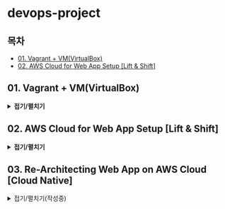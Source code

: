 # devops-project

## 목차

- [01. Vagrant + VM(VirtualBox)](#01-vagrant--vmvirtualbox)
- [02. AWS Cloud for Web App Setup [Lift & Shift]](#02-aws-cloud-for-web-app-setup-lift-and-shift)

## 01. Vagrant + VM(VirtualBox)

<details>
<summary><b>접기/펼치기</b></summary>

### 🖍 Provisioning(프로비저닝)

"프로비저닝"이란 IT 인프라의 설정과 관리를 위한 프로세스를 말합니다. 이 과정은 소프트웨어 설치, 구성, 실행을 포함하며, 이러한 작업들은 수동으로 수행될 수 있지만 자동화된 툴을 통해 진행될 수도 있습니다.

#### 🕯 수동

vagrant file을 이용하여. VM생성, OS설치

[Manual Provisioning](<01.Vagrant+VM(VirtualBox)/Manual_Provisioning>)

#### 🔦 자동

vagrant file과 shellscript를 이용하여 VM생성, OS설치, APP설치, 설정을 자동화

[Automated Provisioning](<01.Vagrant+VM(VirtualBox)/Automated_Provisioning>)

### 🏗 설계

![이미지](img/01.vagrant+virtualbox.jpg)

### ⛳️ 검증

<details>
<summary>접기/펼치기</summary>

![이미지](img/validate/01/01-1.png)
![이미지](img/validate/01/01-2.png)

</details>

### 📃 출처

#### 소스코드

- [devopshydclub/vprofile-project](https://github.com/devopshydclub/vprofile-project)

#### 내용

- [Udemy - DevOps Projects | 20 Real Time DevOps Projects](https://www.udemy.com/course/devopsprojects/)

### 🛠 스택

<p align="left">
  <img src="https://raw.githubusercontent.com/devicons/devicon/master/icons/mysql/mysql-original-wordmark.svg" alt="mysql" width="40" height="40"/>
  <img src="https://raw.githubusercontent.com/devicons/devicon/master/icons/nginx/nginx-original.svg" alt="nginx" width="40" height="40"/>
   <img src="https://raw.githubusercontent.com/devicons/devicon/master/icons/tomcat/tomcat-original.svg" alt="tomcat" width="40" height="40"/>
   <img src="img/stacklogo/rabbit mq.png" alt="rabbitMQ"  height="40"/>
   <img src="img/stacklogo/memcached.png" alt="memcached" height="40"/>
</p>

</details>

## 02. AWS Cloud for Web App Setup [Lift & Shift]

<details>
<summary><b>접기/펼치기</b></summary>

이 프로젝트는 AWS 클라우드 컴퓨팅 프로젝트로, "리프트 앤 시프트 전략"을 사용해 AWS 클라우드로 애플리케이션을 이동하는 것을 목표로합니다.

### 🖍 Lift & Shift (리프트 앤 시프트)

"리프트 앤 시프트"는 기존의 온-프레미스 시스템을 클라우드로 그대로 이전하는 전략입니다.
이것은 "클라우드 마이그레이션"또는 "애플리케이션 재호스팅"이라고도 불립니다. 이 전략의 주요 목표는 클라우드의 이점을 신속하게 활용하면서 애플리케이션 코드나 데이터를 거의 변경하지 않는 것입니다.

### 🏗 설계

01에서 사용했던 스크립트를 이용하여, 리프트 앤 시프트 전략을 사용해 AWS 클라우드로 프로비저닝합니다.  
MySQL, RabbitMQ, Memcached를 하나의 보안 그룹으로 묶어 각각 인스턴스에 프로비저닝하고, Route 53을 이용해, 각각의 private IP를 이름으로 매핑합니다.  
app01 인스턴스를 생성하고, tomcat을 설치 후 s3를 이용해 어플리케이션 배포 파일을 받아와. tomcat9으로 구동시킵니다. 이때 tomcat의 application.properties를 수정하여, Route53으로 매핑한 이름으로 설정을 수정해줍니다. app 인스턴스를 타겟으로 로드밸런서를 생성하고, 오토스케일링 설정을 통해, 인스턴스 종료 시 시작 구성을 이용해 자동생성되게 합니다.(현재 AWS는 시작 구성을 추천하지 않고, 시작 템플릿을 권장합니다.)

**요약**

1. 키 쌍 생성 : EC2 인스턴스에 로그인하기 위한 키 쌍을 생성.
2. 보안 그룹 생성 : 로드 밸런서, 톰캣, 백엔드 서비스들을 위한 보안 그룹을 설정
3. 인스턴스 시작 : 사용자 데이터를 포함한 인스턴스를 시작. 사용자 데이터는 01 프로젝트에서 사용한 shell script를 사용합니다.
4. IP-이름 매핑 : Route53에서 IP를 이름으로 매핑함.
5. 로드 밸런서 설정 : HTTPS 연결을 사용하는 로드 밸런서를 설정.
6. DNS 매핑: GoDaddy DNS에서 웹사이트를 가리키는 엔드포인트를 로드 밸런서에 매핑.
7. 오토스케일링 그룹 구성 : 톰캣 인스턴스에 대한 오토 스케일링 그룹을 구성

![이미지](img/02.aws+cloud+setup.jpg)

### ⛳️ 검증

<details>
<summary>보안그룹</summary>

![이미지](img/validate/02/보안그룹.png)

</details>

<details>
<summary>백앤드 보안그룹</summary>

![이미지](img/validate/02/백엔드SG.png)

</details>

<details>
<summary>어플리케이션 보안그룹</summary>

![이미지](img/validate/02/APP-SG.png)

</details>

<details>
<summary>로드밸런서 보안그룹</summary>

![이미지](img/validate/02/로드밸런서SG.png)

</details>

<details>
<summary>생성된 인스턴스들</summary>

![이미지](img/validate/02/생성된인스턴스들.png)

</details>

<details>
<summary>Route53-IP-매핑</summary>

![이미지](img/validate/02/Route53-IP-매핑.png)

</details>

<details>
<summary>오토스케일링 그룹</summary>

![이미지](img/validate/02/오토스케일링그룹.png)

</details>

<details>
<summary>톰캣 설정</summary>

```sh
#JDBC Configutation for Database Connection
jdbc.driverClassName=com.mysql.jdbc.Driver
jdbc.url=jdbc:mysql://db01.vprofile.in:3306/accounts?useUnicode=true&characterEncoding=UTF-8&zeroDateTimeBehavior=convertToNull
jdbc.username=
jdbc.password=

#Memcached Configuration For Active and StandBy Host
#For Active Host
memcached.active.host=mc01.vprofile.in
memcached.active.port=11211
#For StandBy Host
memcached.standBy.host=
memcached.standBy.port=11211

#RabbitMq Configuration
rabbitmq.address=rmq01.vprofile.in
rabbitmq.port=5672
rabbitmq.username=test
rabbitmq.password=test

#Elasticesearch Configuration
elasticsearch.host =
elasticsearch.port =9300
elasticsearch.cluster=vprofile
elasticsearch.node=vprofilenode
```

</details>

### 📃 출처

#### 소스코드

- [devopshydclub/vprofile-project](https://github.com/devopshydclub/vprofile-project)

#### 내용

- [Udemy - DevOps Projects | 20 Real Time DevOps Projects](https://www.udemy.com/course/devopsprojects/)

### 🛠 스택

#### OS

<p align="left">
<img src="https://raw.githubusercontent.com/devicons/devicon/master/icons/centos/centos-original.svg" alt="centos" height="40"/>
<img src="https://raw.githubusercontent.com/devicons/devicon/master/icons/ubuntu/ubuntu-plain-wordmark.svg" alt="ubuntu" height="40"/>
</p>

#### AWS

<p align="left">
<img src="https://d2q66yyjeovezo.cloudfront.net/icon/d88319dfa5d204f019b4284149886c59-7d586ea82f792b61a8c87de60565133d.svg" alt="aws" height="40"/>
<img src="https://d2q66yyjeovezo.cloudfront.net/icon/f5d2c00d40914bff4f82f29f9ef768bc-53a84099cf556710383a52b4612a8612.svg" alt="aws" height="40"/>
<img src="https://d2q66yyjeovezo.cloudfront.net/icon/02b55e4f52388520bfe11f959f836e68-b8cdde73b02af863b91a2296bbd10b4c.svg" alt="aws" height="40"/>
<img src="https://d2q66yyjeovezo.cloudfront.net/icon/c0828e0381730befd1f7a025057c74fb-43acc0496e64afba82dbc9ab774dc622.svg" alt="aws" height="40"/>
<img src="https://d2q66yyjeovezo.cloudfront.net/icon/0ebc580ae6450fce8762fad1bff32e7b-0841c1f0e7c5788b88d07a7dbcaceb6e.svg" alt="aws" height="40"/>

</p>

#### APP

<p align="left">
  <img src="https://raw.githubusercontent.com/devicons/devicon/master/icons/mysql/mysql-original-wordmark.svg" alt="mysql" width="40" height="40"/>
  <img src="https://raw.githubusercontent.com/devicons/devicon/master/icons/nginx/nginx-original.svg" alt="nginx" width="40" height="40"/>
   <img src="https://raw.githubusercontent.com/devicons/devicon/master/icons/tomcat/tomcat-original.svg" alt="tomcat" width="40" height="40"/>
   <img src="img/stacklogo/rabbit mq.png" alt="rabbitMQ"  height="40"/>
   <img src="img/stacklogo/memcached.png" alt="memcached" height="40"/>
</p>

</details>

## 03. Re-Architecting Web App on AWS Cloud [Cloud Native]

<details>
<summary>접기/펼치기(작성중)</summary>

이 프로젝트의 이름은 AWS를 사용한 리팩토링입니다. 이전 프로젝트에서는 로컬 머신과 AWS 클라우드에 vprofile 애플리케이션 스택을 배포하는 방법을 알아보았습니다. 이 프로젝트에서는 서비스를 재구성하거나 리팩토링하여 기동성을 높이고 비즈니스 연속성을 개선할 것입니다.

결과적으로 더 유연하고 관리하기 쉬운 인프라, 높은 성능, 빠른 확장을 구현하여 운영 오버헤드를 줄일 수 있습니다.

이 프로젝트에서 사용할 AWS 서비스는 다음과 같습니다.

1. Elastic Beanstalk: EC2 인스턴스 대신 사용
2. RDS: VM/EC2 상의 MySQL 대신 사용
3. ElastiCache: Memcache 대신 사용
4. Amazon MQ: RabbitMQ 대신 사용
5. Route 53: DNS 관리
6. CloudFront: 글로벌 사용자를 위한 콘텐츠 전송 네트워크

### 🏗 설계

아키텍처는 다음과 같습니다: EC2 인스턴스, ELB, 오토 스케일링(Beanstalk), S3, RDS, ElastiCache, Amazon MQ, Route 53, CloudFront. 실행 흐름에 따라 필요한 작업을 순서대로 수행하고, 마지막에 URL에서 테스트합니다.

![이미지](img/03.Re-Architecting+AWS+Cloud.jpg)

### ⏳ 작업-흐름

1. AWS 계정에 로그인합니다.
2. Beanstalk 인스턴스용 키페어를 생성합니다. Beanstalk는 EC2 인스턴스를 자동으로 생성하므로, 필요한 경우 이 키페어를 사용하여 로그인할 수 있습니다.
3. 백엔드 서비스(ElastiCache, RDS, Amazon MQ)용 보안 그룹을 생성합니다.
4. RDS, ElastiCache, Amazon MQ를 생성합니다.
5. Elastic Beanstalk 환경을 생성합니다.
6. Beanstalk 보안 그룹에서 백엔드 보안 그룹으로의 트래픽을 허용하도록 백엔드 보안 그룹을 업데이트합니다.
7. 백엔드 서비스가 서로 상호작용할 수 있도록 백엔드 보안 그룹 내에서 내부 트래픽을 허용하도록 업데이트합니다.
8. RDS 데이터베이스를 초기화합니다. 이를 위해 EC2 인스턴스를 실행하고, 그곳에서 MySQL 로그인을 사용해 RDS에 접속하여 데이터베이스를 초기화합니다.
9. Beanstalk의 헬스 체크를 /login 페이지로 변경합니다.
10. Elastic Load Balancer에 443 https 리스너를 추가합니다.
11. 백엔드 정보를 포함하여 소스 코드에서 아티팩트를 빌드합니다. 이 시점에는 RDS, Amazon MQ, ElastiCache의 엔드포인트 정보가 있어야 합니다. 이 정보를 애플리케이션 속성 파일에 입력하고 아티팩트를 빌드합니다.
12. 아티팩트를 Beanstalk 환경에 배포합니다.
13. Amazon CloudFront를 사용하여 SSL 인증서와 함께 콘텐츠 전송 네트워크를 생성합니다.
14. GoDaddy 또는 Amazon Route 53의 퍼블릭 DNS 영역에 로드 밸런서와 엔드포인트를 업데이트합니다.
15. 모든 설정이 완료되면 URL에서 테스트를 진행합니다.

</details>

</details>

